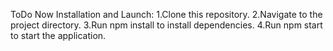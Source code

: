 ToDo Now
Installation and Launch: 
1.Clone this repository. 
2.Navigate to the project directory. 
3.Run npm install to install dependencies.
4.Run npm start to start the application.
